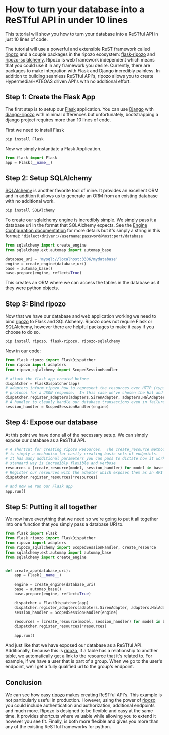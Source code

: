 # How to turn your database into a ReSTful API in under 10 lines

This tutorial will show you how to turn your database into a ReSTful
API in just 10 lines of code.

The tutorial will use a powerful and extensible ReST framework called
[ripozo](https://github.com/vertical-knowledge/ripozo) and a couple
packages in the ripozo ecosystem: [flask-ripozo](https://github.com/vertical-knowledge/flask-ripozo)
and [ripozo-sqlalchemy](https://github.com/vertical-knowledge/ripozo-sqlalchemy).  Ripozo
is web framework independent which means that you could use it in any framework you
desire.  Currently, there are packages to make integration with Flask and Django
incredibly painless.  In addition to building seamless ReSTful API's, ripozo allows
you to create Hypermedia/HATEOAS driven API's with no additional effort.

## Step 1: Create the Flask App

The first step is to setup our [Flask](https://github.com/mitsuhiko/flask) application.
You can use [Django](https://www.djangoproject.com/) with 
[django-ripozo](https://github.com/vertical-knowledge/django-ripozo) with minimal differences
but unfortunately, bootstrapping a django project requires more than 10 lines of code.

First we need to install Flask

```bash
pip install Flask
```

Now we simply instantiate a Flask Application.

```python
from flask import Flask
app = Flask(__name__)
```

## Step 2: Setup SQLAlchemy

[SQLAlchemy](http://www.sqlalchemy.org/) is another favorite tool of mine.  It provides
an excellent ORM and in addition it allows us to generate an ORM from an existing database
with no additional work.

```bash
pip install SQLAlchemy
```

To create our sqlalchemy engine is incredibly simple.  We simply
pass it a database uri in the format that SQLAlchemy expects.  See
the [Engine Configuration documentation](http://docs.sqlalchemy.org/en/rel_1_0/core/engines.html)
for more details but it's simply a string in this format: 
`'dialect+driver://username:password@host:port/database'`

```python
from sqlalchemy import create_engine
from sqlalchemy.ext.automap import automap_base

database_uri = 'mysql://localhost:3306/mydatabase'
engine = create_engine(database_uri)
base = automap_base()
base.prepare(engine, reflect=True)
```

This creates an ORM where we can access the tables in the database
as if they were python objects.

## Step 3: Bind ripozo

Now that we have our database and web application working we need to bind 
[ripozo](https://github.com/vertical-knowledge/ripozo) to Flask and SQLAlchemy.
Ripozo does not require Flask or SQLAlchemy, however there are helpful packages
to make it easy if you choose to do so.

```bash
pip install ripozo, flask-ripozo, ripozo-sqlalchemy
```

Now in our code:

```python
from flask_ripozo import FlaskDispatcher
from ripozo import adapters
from ripozo_sqlalchemy import ScopedSessionHandler

# attach the flask app created before
dispatcher = FlaskDispatcher(app)
# adapters inform ripozo how to represent the resources over HTTP (typically a
# protocol for a JSON response.  In this case we've chosen the Hal and SIREN protocols.
dispatcher.register_adapters(adapters.SirenAdapter, adapters.HalAdapter)
# A handler to cleanly handle our database transactions even in failure cases
session_handler = ScopedSessionHandler(engine)
```

## Step 4: Expose our database

At this point we have done all of the necessary setup.  We can simply
expose our database as a ReSTful API.

```python
# A shortcut for creating ripozo Resources.  The create_resource method
# is simply a mechanism for easily creating basic sets of endpoints.
# It has many additional parameters you can pass to dictate how it works and the
# standard way is incredibly flexible and verbose
resources = [create_resource(model, session_handler) for model in base.classes]
# Register our resources with the adapter which exposes them as an API
dispatcher.register_resources(*resources)

# and now we run our Flask app
app.run()
```

## Step 5: Putting it all together

We now have everything that we need so we're going to put it all together
into one function that you simply pass a database URI to.

```python
from flask import Flask
from flask_ripozo import FlaskDispatcher
from ripozo import adapters
from ripozo_sqlalchemy import ScopedSessionHandler, create_resource
from sqlalchemy.ext.automap import automap_base
from sqlalchemy import create_engine


def create_app(database_uri):
    app = Flask(__name__)
    
    engine = create_engine(database_uri)
    base = automap_base()
    base.prepare(engine, reflect=True)

    dispatcher = FlaskDispatcher(app)
    dispatcher.register_adapters(adapters.SirenAdapter, adapters.HalAdapter)
    session_handler = ScopedSessionHandler(engine)

    resources = [create_resource(model, session_handler) for model in base.classes]
    dispatcher.register_resources(*resources)
    
    app.run()
```

And just like that we have exposed our database as a ReSTful API.  Additionally,
because this is [ripozo](https://github.com/vertical-knowledge/ripozo), if a table
has a relationship to another table, we automatically get a link to the resource that it's
related to.  For example, if we have a user that is part of a group.  When we go to 
the user's endpoint, we'll get a fully qualified url to the group's endpoint.


## Conclusion

We can see how easy [ripozo](https://github.com/vertical-knowledge/ripozo) makes
creating ReSTful API's.  This example is not particularly useful in production.
However, using the power of [ripozo](https://github.com/vertical-knowledge/ripozo)
you could include authentication and authorization, additional endpoints and much more.
Ripozo is designed to be flexible and easy at the same time.  It provides shortcuts
where valuable while allowing you to extend it however you see fit.  Finally, is both more
flexible and gives you more than any of the existing ReSTful frameworks for python.  

